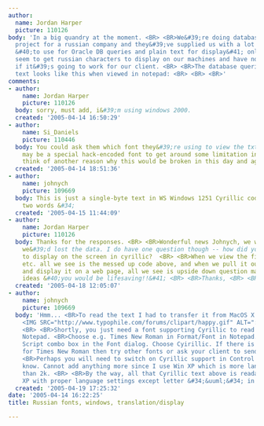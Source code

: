 ```yaml
---
author:
  name: Jordan Harper
  picture: 110126
body: 'In a big quandry at the moment. <BR> <BR>We&#39;re doing database driven web
  project for a russian company and they&#39;ve supplied us with a lot of txt files
  &#40;to use for Oracle DB queries and plain text for display&#41; only we can&#39;t
  seem to get russian characters to display on our machines and have no way of knowing
  if it&#39;s going to work for our client. <BR> <BR>The database queries and sample
  text looks like this when viewed in notepad: <BR> <BR> <BR>'
comments:
- author:
    name: Jordan Harper
    picture: 110126
  body: sorry, must add, i&#39;m using windows 2000.
  created: '2005-04-14 16:50:29'
- author:
    name: Si_Daniels
    picture: 110446
  body: You could ask them which font they&#39;re using to view the txt files. It
    may be a special hack-encoded font to get around some limitation in the DB. Can&#39;t
    think of another reason why this would be broken in this day and age.
  created: '2005-04-14 18:51:36'
- author:
    name: johnych
    picture: 109669
  body: This is just a single-byte text in WS Windows 1251 Cyrillic codepage. First
    two words &#34;
  created: '2005-04-15 11:44:09'
- author:
    name: Jordan Harper
    picture: 110126
  body: Thanks for the responses. <BR> <BR>Wonderful news Johnych, we were afraid
    we&#39;d lost the data. I do have one question though -- how did you get that
    to display on the screen in cyrillic?  <BR> <BR>When we view the files in notepad
    etc. all we see is the messed up code above, and when we pull it out of the database
    and display it on a web page, all we see is upside down question marks. <BR> <BR>Any
    ideas &#40;you would be lifesaving!!&#41; <BR> <BR>Thanks, <BR> <BR>Jordan
  created: '2005-04-18 12:05:07'
- author:
    name: johnych
    picture: 109669
  body: 'Hmm... <BR>To read the text I had to transfer it from MacOS X to MacOS 9.
    <IMG SRC="http://www.typophile.com/forums/clipart/happy.gif" ALT=":-&#41;" BORDER=0>
    <BR> <BR>Shortly, you just need a font supporting Cyrillic to read the text in
    Notepad. <BR>Choose e.g. Times New Roman in Format/Font in Notepad. There is the
    Script combo box in the Font dialog. Choose Cyirillic. If there is no Cyrillic
    for Times New Roman then try other fonts or ask your client to send you a font.
    <BR>Perhaps you will need to switch on Cyrillic support in Control Panels, I don&#39;t
    know. Cannot add anything more since I use Win XP which is more language-friendly
    than 2k. <BR> <BR>By the way, all that Cyrillic text above is readable in IE under
    XP with proper language settings except letter &#34;&uuml;&#34; in 1 - '
  created: '2005-04-19 17:25:32'
date: '2005-04-14 16:22:25'
title: Russian fonts, windows, translation/display

---
```

